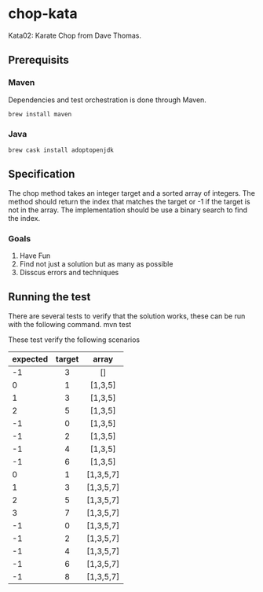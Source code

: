 # chop-kata
Kata02: Karate Chop from Dave Thomas.

## Prerequisits
### Maven
Dependencies and test orchestration is done through Maven.

    brew install maven
  
### Java
    brew cask install adoptopenjdk
    
## Specification
The chop method takes an integer target and a sorted array of integers. The method should return the index that matches the target or -1 if the target is not in the array. The implementation should be use a binary search to find the index.

### Goals

1. Have Fun
1. Find not just a solution but as many as possible
1. Disscus errors and techniques

## Running the test
There are several tests to verify that the solution works, these can be run with the following command.
    mvn test

These test verify the following scenarios

|expected|target|array    |
|--------|:----:|:-------:|
|-1      | 3    |[]       |
|0       |1     |[1,3,5]  |
|1       |3     |[1,3,5]  |
|2       |5     |[1,3,5]  |
|-1      |0     |[1,3,5]  |
|-1      |2     |[1,3,5]  |
|-1      |4     |[1,3,5]  |
|-1      |6     |[1,3,5]  |
|0       |1     |[1,3,5,7]|
|1       |3     |[1,3,5,7]|
|2       |5     |[1,3,5,7]|
|3       |7     |[1,3,5,7]|
|-1      |0     |[1,3,5,7]|
|-1      |2     |[1,3,5,7]|
|-1      |4     |[1,3,5,7]|
|-1      |6     |[1,3,5,7]|
|-1      |8     |[1,3,5,7]|
